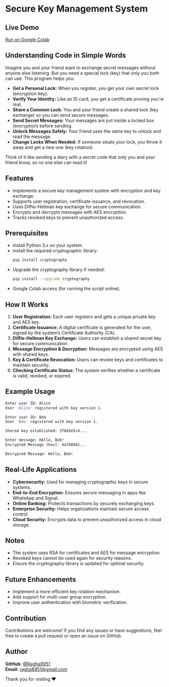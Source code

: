 # Secure Key Management System

## Live Demo
[Run on Google Colab]()

## Understanding Code in Simple Words
Imagine you and your friend want to exchange secret messages without anyone else listening. But you need a special lock (key) that only you both can use. This program helps you:

- **Get a Personal Lock:** When you register, you get your own secret lock (encryption key).
- **Verify Your Identity:** Like an ID card, you get a certificate proving you're real.
- **Share a Common Lock:** You and your friend create a shared lock (key exchange) so you can send secure messages.
- **Send Secret Messages:** Your messages are put inside a locked box (encryption) before sending.
- **Unlock Messages Safely:** Your friend uses the same key to unlock and read the message.
- **Change Locks When Needed:** If someone steals your lock, you throw it away and get a new one (key rotation).

Think of it like sending a diary with a secret code that only you and your friend know, so no one else can read it! 

## Features
- Implements a secure key management system with encryption and key exchange.
- Supports user registration, certificate issuance, and revocation.
- Uses Diffie-Hellman key exchange for secure communication.
- Encrypts and decrypts messages with AES encryption.
- Tracks revoked keys to prevent unauthorized access.

## Prerequisites
- Install Python 3.x on your system.
- Install the required cryptographic library:
  ```bash
  pip install cryptography
  ```
- Upgrade the cryptography library if needed:
  ```bash
  pip install --upgrade cryptography
  ```
- Google Colab access (for running the script online).

## How It Works
1. **User Registration:** Each user registers and gets a unique private key and AES key.
2. **Certificate Issuance:** A digital certificate is generated for the user, signed by the system’s Certificate Authority (CA).
3. **Diffie-Hellman Key Exchange:** Users can establish a shared secret key for secure communication.
4. **Message Encryption & Decryption:** Messages are encrypted using AES with shared keys.
5. **Key & Certificate Revocation:** Users can revoke keys and certificates to maintain security.
6. **Checking Certificate Status:** The system verifies whether a certificate is valid, revoked, or expired.

## Example Usage
```bash
Enter user ID: Alice
User 'Alice' registered with key version 1.

Enter user ID: Bob
User 'Bob' registered with key version 1.

Shared key established: 3f8d2e5c4...

Enter message: Hello, Bob!
Encrypted Message (hex): 4a7b89d1...

Decrypted Message: Hello, Bob!
```

## Real-Life Applications
- **Cybersecurity:** Used for managing cryptographic keys in secure systems.
- **End-to-End Encryption:** Ensures secure messaging in apps like WhatsApp and Signal.
- **Online Banking:** Protects transactions by securely exchanging keys.
- **Enterprise Security:** Helps organizations maintain secure access control.
- **Cloud Security:** Encrypts data to prevent unauthorized access in cloud storage.

## Notes
- The system uses RSA for certificates and AES for message encryption.
- Revoked keys cannot be used again for security reasons.
- Ensure the cryptography library is updated for optimal security.

## Future Enhancements
- Implement a more efficient key rotation mechanism.
- Add support for multi-user group encryption.
- Improve user authentication with biometric verification.

## Contribution
Contributions are welcome! If you find any issues or have suggestions, feel free to create a pull request or open an issue on GitHub.

## Author
**GitHub:** [@Ragha8951](https://github.com/Ragha8951)  
**Email:** [ragha8951@gmail.com](mailto:ragha8951@gmail.com)

Thank you for visiting ❤️

